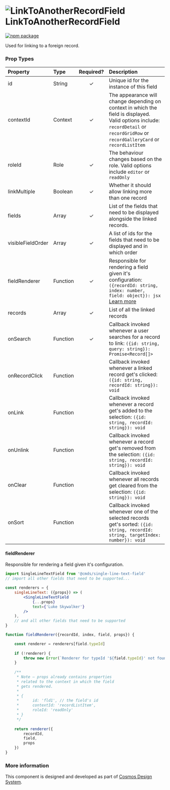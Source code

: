 # ![LinkToAnotherRecordField](https://user-images.githubusercontent.com/44801418/48109947-2a66c380-e27c-11e8-864a-c77e7502d98a.png) LinkToAnotherRecordField

[![npm package][npm-badge]][npm]

Used for linking to a foreign record.	

### Prop Types

| Property | Type | Required? | Description |
|:---|:---|:---:|:---|
| id | String | ✓ | Unique id for the instance of this field |
| contextId | Context | ✓ | The appearance will change depending on context in which the field is displayed. Valid options include: `recordDetail` or `recordGridRow` or `recordGalleryCard` or `recordListItem` |
| roleId | Role | ✓ | The behaviour changes based on the role. Valid options include `editor` or `readOnly` |
| linkMultiple | Boolean | ✓ | Whether it should allow linking more than one record |
| fields | Array | ✓ | List of the fields that need to be displayed alongside the linked records. |
| visibleFieldOrder | Array | ✓ | A list of ids for the fields that need to be displayed and in which order |
| fieldRenderer | Function | ✓ | Responsible for rendering a field given it's configuration: `({recordId: string, index: number, field: object}): jsx` [Learn more](#fieldRenderer) |
| records | Array | ✓ | List of all the linked records |
| onSearch | Function | ✓ | Callback invoked whenever a user searches for a record to link: `({id: string, query: string}): Promise<Record[]>` |
| onRecordClick | Function |  | Callback invoked whenever a linked record get's clicked: `({id: string, recordId: string}): void` |
| onLink | Function |  | Callback invoked whenever a record get's added to the selection: `({id: string, recordId: string}): void` |
| onUnlink | Function |  | Callback invoked whenever a record get's removed from the selection: `({id: string, recordId: string}): void` |
| onClear | Function |  | Callback invoked whenever all records get cleared from the selection: `({id: string}): void` |
| onSort | Function |  | Callback invoked whenever one of the selected records get's sorted: `({id: string, recordId: string, targetIndex: number}): void` |

#### fieldRenderer

Responsible for rendering a field given it's configuration.

```jsx harmony
import SingleLineTextField from '@cmds/single-line-text-field'
// import all other fields that need to be supported...

const renderers = {
    singleLineText: ({props}) => (
        <SingleLineTextField
            {...props}
            text={'Luke Skywalker'}
        />
    ),
    // and all other fields that need to be supported
}

function fieldRenderer({recordId, index, field, props}) {

    const renderer = renderers[field.typeId]
    
    if (!renderer) {
        throw new Error(`Renderer for typeId '${field.typeId}' not found`)
    }
    
    /**
     * Note — props already contains properties
     * related to the context in which the field
     * gets rendered.
     * 
     * {
     *      id: 'fld1', // the field's id
     *      contextId: 'recordListItem',
     *      roleId: 'readOnly'
     * }
     */
    
    return renderer({ 
        recordId, 
        field,
        props
    })
}
```

### More information

This component is designed and developed as part of [Cosmos Design System][cmds]. 

[cmds]: https://github.com/entercosmos/cosmos
[npm-badge]: https://img.shields.io/npm/v/@cmds/link-to-another-record-field.svg
[npm]: https://www.npmjs.org/package/@cmds/link-to-another-record-field
